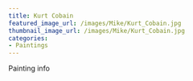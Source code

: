 ```yaml
---
title: Kurt Cobain
featured_image_url: /images/Mike/Kurt_Cobain.jpg
thumbnail_image_url: /images/Mike/Kurt_Cobain.jpg
categories: 
- Paintings
---
```

Painting info

